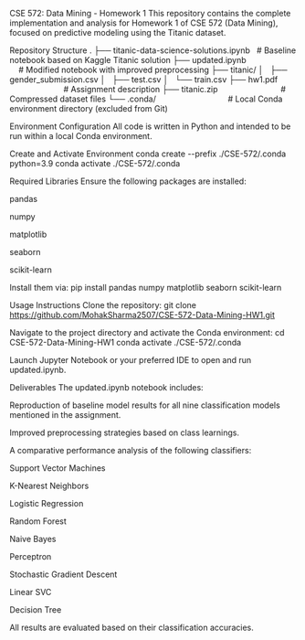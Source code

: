 CSE 572: Data Mining - Homework 1
This repository contains the complete implementation and analysis for Homework 1 of CSE 572 (Data Mining), focused on predictive modeling using the Titanic dataset.

Repository Structure
.
├── titanic-data-science-solutions.ipynb   # Baseline notebook based on Kaggle Titanic solution
├── updated.ipynb                          # Modified notebook with improved preprocessing
├── titanic/
│   ├── gender_submission.csv
│   ├── test.csv
│   └── train.csv
├── hw1.pdf                                # Assignment description
├── titanic.zip                            # Compressed dataset files
└── .conda/                                # Local Conda environment directory (excluded from Git)

Environment Configuration
All code is written in Python and intended to be run within a local Conda environment.

Create and Activate Environment
conda create --prefix ./CSE-572/.conda python=3.9
conda activate ./CSE-572/.conda

Required Libraries
Ensure the following packages are installed:

pandas

numpy

matplotlib

seaborn

scikit-learn

Install them via:
pip install pandas numpy matplotlib seaborn scikit-learn

Usage Instructions
Clone the repository:
git clone https://github.com/MohakSharma2507/CSE-572-Data-Mining-HW1.git

Navigate to the project directory and activate the Conda environment:
cd CSE-572-Data-Mining-HW1
conda activate ./CSE-572/.conda

Launch Jupyter Notebook or your preferred IDE to open and run updated.ipynb.

Deliverables
The updated.ipynb notebook includes:

Reproduction of baseline model results for all nine classification models mentioned in the assignment.

Improved preprocessing strategies based on class learnings.

A comparative performance analysis of the following classifiers:

Support Vector Machines

K-Nearest Neighbors

Logistic Regression

Random Forest

Naive Bayes

Perceptron

Stochastic Gradient Descent

Linear SVC

Decision Tree

All results are evaluated based on their classification accuracies.
